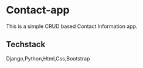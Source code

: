 # Contact-app
This is a simple CRUD based Contact Information app. 
## Techstack
Django,Python,Html,Css,Bootstrap
